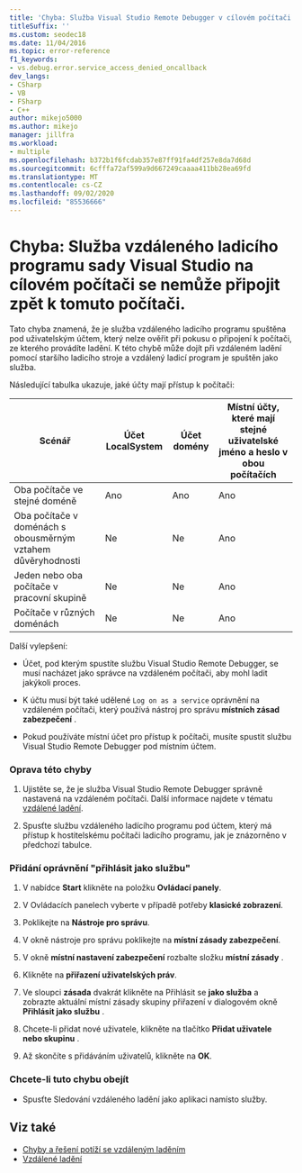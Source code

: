 ```yaml
---
title: 'Chyba: Služba Visual Studio Remote Debugger v cílovém počítači se nemůže připojit zpět k tomuto počítači.'
titleSuffix: ''
ms.custom: seodec18
ms.date: 11/04/2016
ms.topic: error-reference
f1_keywords:
- vs.debug.error.service_access_denied_oncallback
dev_langs:
- CSharp
- VB
- FSharp
- C++
author: mikejo5000
ms.author: mikejo
manager: jillfra
ms.workload:
- multiple
ms.openlocfilehash: b372b1f6fcdab357e87ff91fa4df257e8da7d68d
ms.sourcegitcommit: 6cfffa72af599a9d667249caaaa411bb28ea69fd
ms.translationtype: MT
ms.contentlocale: cs-CZ
ms.lasthandoff: 09/02/2020
ms.locfileid: "85536666"
---
```

# <a name="error-the-visual-studio-remote-debugger-service-on-the-target-computer-cannot-connect-back-to-this-computer"></a>Chyba: Služba vzdáleného ladicího programu sady Visual Studio na cílovém počítači se nemůže připojit zpět k tomuto počítači.
Tato chyba znamená, že je služba vzdáleného ladicího programu spuštěna pod uživatelským účtem, který nelze ověřit při pokusu o připojení k počítači, ze kterého provádíte ladění. K této chybě může dojít při vzdáleném ladění pomocí staršího ladicího stroje a vzdálený ladicí program je spuštěn jako služba.

 Následující tabulka ukazuje, jaké účty mají přístup k počítači:

|Scénář|Účet LocalSystem|Účet domény|Místní účty, které mají stejné uživatelské jméno a heslo v obou počítačích|
|-|-|-|-|
|Oba počítače ve stejné doméně|Ano|Ano|Ano|
|Oba počítače v doménách s obousměrným vztahem důvěryhodnosti|Ne|Ne|Ano|
|Jeden nebo oba počítače v pracovní skupině|Ne|Ne|Ano|
|Počítače v různých doménách|Ne|Ne|Ano|

 Další vylepšení:

- Účet, pod kterým spustíte službu Visual Studio Remote Debugger, se musí nacházet jako správce na vzdáleném počítači, aby mohl ladit jakýkoli proces.

- K účtu musí být také udělené `Log on as a service` oprávnění na vzdáleném počítači, který používá nástroj pro správu **místních zásad zabezpečení** .

- Pokud používáte místní účet pro přístup k počítači, musíte spustit službu Visual Studio Remote Debugger pod místním účtem.

### <a name="to-correct-this-error"></a>Oprava této chyby

1. Ujistěte se, že je služba Visual Studio Remote Debugger správně nastavená na vzdáleném počítači. Další informace najdete v tématu [vzdálené ladění](../debugger/remote-debugging.md).

2. Spusťte službu vzdáleného ladícího programu pod účtem, který má přístup k hostitelskému počítači ladicího programu, jak je znázorněno v předchozí tabulce.

### <a name="to-add-log-on-as-a-service-privilege"></a>Přidání oprávnění "přihlásit jako službu"

1. V nabídce **Start** klikněte na položku **Ovládací panely**.

2. V Ovládacích panelech vyberte v případě potřeby **klasické zobrazení**.

3. Poklikejte na **Nástroje pro správu**.

4. V okně nástroje pro správu poklikejte na **místní zásady zabezpečení**.

5. V okně **místní nastavení zabezpečení** rozbalte složku **místní zásady** .

6. Klikněte na **přiřazení uživatelských práv**.

7. Ve sloupci **zásada** dvakrát klikněte na Přihlásit se **jako služba** a zobrazte aktuální místní zásady skupiny přiřazení v dialogovém okně **Přihlásit jako službu** .

8. Chcete-li přidat nové uživatele, klikněte na tlačítko **Přidat uživatele nebo skupinu** .

9. Až skončíte s přidáváním uživatelů, klikněte na **OK**.

### <a name="to-work-around-this-error"></a>Chcete-li tuto chybu obejít

- Spusťte Sledování vzdáleného ladění jako aplikaci namísto služby.

## <a name="see-also"></a>Viz také
- [Chyby a řešení potíží se vzdáleným laděním](../debugger/remote-debugging-errors-and-troubleshooting.md)
- [Vzdálené ladění](../debugger/remote-debugging.md)